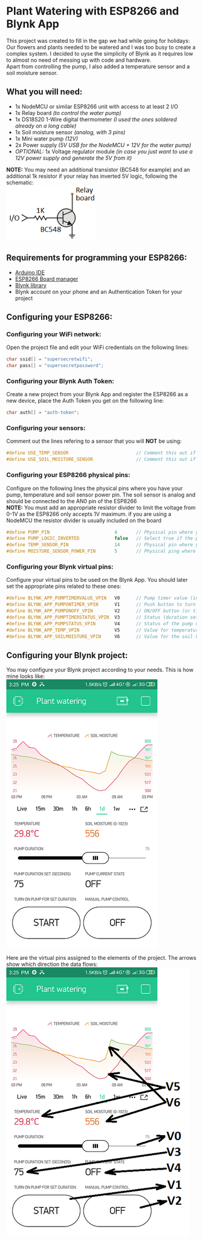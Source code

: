 # Plant Watering with ESP8266 and Blynk App
This project was created to fill in the gap we had while going for holidays: Our flowers and plants needed to be watered and I was too busy to create a complex system.
I decided to uyse the simplicity of Blynk as it requires low to almost no need of messing up with code and hardware.  
Apart from controlling the pump, I also added a temperature sensor and a soil moisture sensor.

## What you will need:
   - 1x NodeMCU or similar ESP8266 unit with access to at least 2 I/O
   - 1x Relay board *(to control the water pump)*
   - 1x DS18S20 1-Wire digital thermometer *(I used the ones soldered already on a long cable)*
   - 1x Soil moisture sensor *(analog, with 3 pins)*
   - 1x Mini water pump *(12V)*
   - 2x Power supply *(5V USB for the NodeMCU + 12V for the water pump)*
   - *OPTIONAL:* 1x Voltage regulator module *(in case you just want to use a 12V power supply and generate the 5V from it)*

**NOTE:**  You may need an additional transistor (BC548  for example) and an additional 1k resistor if your relay has inverted 5V logic, following the schematic:  
![schematic](etc/transistor.png "Transistor schematic")

## Requirements for programming your ESP8266:
   - [Arduino IDE](https://www.arduino.cc/en/Main/Software)
   - [ESP8266 Board manager](https://randomnerdtutorials.com/how-to-install-esp8266-board-arduino-ide/)
   - [Blynk library](http://help.blynk.cc/en/articles/512105-how-to-install-blynk-library-for-arduino)
   - Blynk account on your phone and an Authentication Token for your project
   
## Configuring your ESP8266:
### Configuring your WiFi network:
Open the project file and edit your WiFi credentials on the following lines:
```C++
char ssid[] = "supersecretwifi";
char pass[] = "supersecretpassword";
```

### Configuring your Blynk Auth Token:
Create a new project from your Blynk App and register the ESP8266 as a new device, place the Auth Token you get on the following line:
```C++
char auth[] = "auth-token";
```

### Configuring your sensors:
Comment out the lines refering to a sensor that you will **NOT** be using:
```C++
#define USE_TEMP_SENSOR                         // Comment this out if you are not using a 1-Wire temperature sensor (DS18B20)
#define USE_SOIL_MOISTURE_SENSOR                // Comment this out if you are not using an analog (3 wire) soil moisture sensor
```

### Configuring your ESP8266 physical pins:
Configure on the following lines the physical pins where you have your pump, temperature and soil sensor power pin. The soil sensor is analog and should be connected to the AN0 pin of the ESP8266  
**NOTE:** You must add an appropriate resistor divider to limit the voltage from 0-1V as the ESP8266 only accepts 1V maximum. if you are using a NodeMCU the resistor divider is usually included on the board
```C++
#define PUMP_PIN                        4       // Physical pin where you connected the pump relay/driver
#define PUMP_LOGIC_INVERTED             false   // Select true if the pump turns ON when the output is low (0V)
#define TEMP_SENSOR_PIN                 14      // Physical pin where you connected the 1-Wire temperature sensor
#define MOISTURE_SENSOR_POWER_PIN       5       // Physical ping where you connect the soil moisture sensor power (+) pin. Analog is connected to AN0
```

### Configuring your Blynk virtual pins:
Configure your virtual pins to be used on the Blynk App. You should later set the appropriate pins related to these ones:
```C++
#define BLYNK_APP_PUMPTIMERVALUE_VPIN   V0      // Pump timer value (in seconds) tied to a slider (values: from 1 to a reasonable number like 600)
#define BLYNK_APP_PUMPONTIMER_VPIN      V1      // Push button to turn pump ON for the timer value above (values: 0 or 1)
#define BLYNK_APP_PUMPONOFF_VPIN        V2      // ON/OFF button (or timer/scheduler) to turn pump ON/OFF manually (values: 0 or 1)
#define BLYNK_APP_PUMPTIMERSTATUS_VPIN  V3      // Status (duration set) of the pump timer (in seconds): (values: from 1 to a reasonable number)
#define BLYNK_APP_PUMPSTATUS_VPIN       V4      // Status of the pump every time its status changes (values: "OFF" or "ON"). In the app the reading frequency should be set to PUSH
#define BLYNK_APP_TEMP_VPIN             V5      // Value for temperature sensor. In the app the reading frequency should be set to PUSH
#define BLYNK_APP_SOILMOISTURE_VPIN     V6      // Value for the soil humidity. In the app the reading frequency should be set to PUSH
```

## Configuring your Blynk project:
You may configure your Blynk project according to your needs. This is how mine looks like:  
![blynk_proj](etc/blynk_project.png "Blynk project")

Here are the virtual pins assigned to the elements of the project. The arrows show which direction the data flows:  
![blynk_proj_vpins](etc/blynk_project_vpins.png "Blynk project Virtual Pins")
